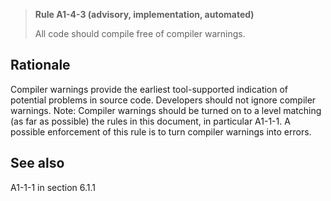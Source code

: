 > **Rule A1-4-3 (advisory, implementation, automated)**
>
> All code should compile free of compiler warnings.

## Rationale

Compiler warnings provide the earliest tool-supported indication of potential problems
in source code. Developers should not ignore compiler warnings.
Note: Compiler warnings should be turned on to a level matching (as far as possible)
the rules in this document, in particular A1-1-1. A possible enforcement of this rule is
to turn compiler warnings into errors.

## See also

A1-1-1 in section 6.1.1
